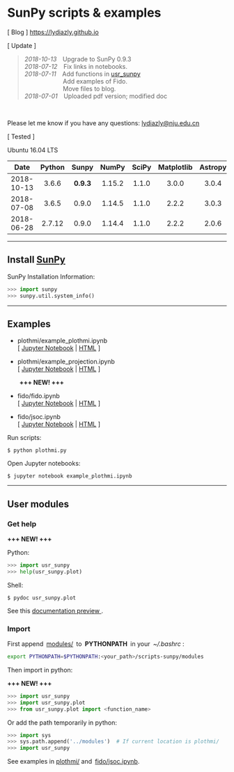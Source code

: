 # SunPy scripts & examples




[ Blog ] https://lydiazly.github.io

[ Update ]
> *2018-10-13*&emsp;Upgrade to SunPy 0.9.3<br>
> *2018-07-12*&emsp;Fix links in notebooks.<br>
> *2018-07-11*&emsp;Add functions in [usr_sunpy](https://github.com/lydiazly/scripts-sunpy/tree/master/modules)<br>
> &emsp;&emsp;&emsp;&emsp;&emsp;&emsp; Add examples of Fido.<br>
> &emsp;&emsp;&emsp;&emsp;&emsp;&emsp; Move files to blog.<br>
> *2018-07-01*&emsp;Uploaded pdf version; modified doc
<br>

Please let me know if you have any questions: lydiazly@nju.edu.cn

[ Tested ]

Ubuntu 16.04 LTS

Date|Python|Sunpy|NumPy|SciPy|Matplotlib|Astropy|Pandas
:---:|:---:|:---:|:---:|:---:|:---:|:---:|:---:
2018-10-13|3.6.6|**0.9.3**|1.15.2|1.1.0|3.0.0|3.0.4|0.23.4
2018-07-08|3.6.5|0.9.0|1.14.5|1.1.0|2.2.2|3.0.3|0.23.0
2018-06-28|2.7.12|0.9.0|1.14.4|1.1.0|2.2.2|2.0.6|0.22.0

---

## Install [SunPy](http://sunpy.org)

<!-- ( See also: [sunpy_troubleshooting.txt](https://coding.net/u/lydiazly/p/scripts-sunpy/git/blob/master/sunpy_troubleshooting.txt) ) -->

SunPy Installation Information:

``` python
>>> import sunpy
>>> sunpy.util.system_info()
```

---

## Examples

* plothmi/example_plothmi.ipynb<br>
[
[Jupyter Notebook](https://github.com/lydiazly/scripts-sunpy/raw/master/plothmi/example_plothmi.ipynb)
|
[HTML](https://github.com/lydiazly/scripts-sunpy/raw/master/plothmi/example_plothmi.html)
]

* plothmi/example_projection.ipynb<br>
[
[Jupyter Notebook](https://github.com/lydiazly/scripts-sunpy/raw/master/plothmi/example_projection.ipynb)
|
[HTML](https://github.com/lydiazly/scripts-sunpy/raw/master/plothmi/example_projection.html)
]

&emsp;&emsp;**+++ NEW! +++**

* fido/fido.ipynb<br>
[
[Jupyter Notebook](https://github.com/lydiazly/scripts-sunpy/raw/master/fido/fido.ipynb)
|
[HTML](https://github.com/lydiazly/scripts-sunpy/raw/master/fido/fido.html)
]

* fido/jsoc.ipynb<br>
[
[Jupyter Notebook](https://github.com/lydiazly/scripts-sunpy/raw/master/fido/jsoc.ipynb)
|
[HTML](https://github.com/lydiazly/scripts-sunpy/raw/master/fido/jsoc.html)
]

Run scripts:

    $ python plothmi.py

Open Jupyter notebooks:

    $ jupyter notebook example_plothmi.ipynb

---

## User modules

### Get help

**+++ NEW! +++**

Python:

``` python
>>> import usr_sunpy
>>> help(usr_sunpy.plot)
```

Shell:

    $ pydoc usr_sunpy.plot

See this 
<a href="https://lydiazly.github.io/usr_sunpy.html" target="_blank">
documentation preview
</a>
.

### Import

First append&ensp;[modules/](https://github.com/lydiazly/scripts-sunpy/tree/master/modules)&ensp;to&ensp;**PYTHONPATH**&ensp;in your&ensp;*~/.bashrc* :

``` sh
export PYTHONPATH=$PYTHONPATH:<your_path>/scripts-sunpy/modules
```

Then import in python:

**+++ NEW! +++**

``` python
>>> import usr_sunpy
>>> import usr_sunpy.plot
>>> from usr_sunpy.plot import <function_name>
```

Or add the path temporarily in python:

``` python
>>> import sys
>>> sys.path.append('../modules')  # If current location is plothmi/
>>> import usr_sunpy
```

See examples in [plothmi/](https://github.com/lydiazly/scripts-sunpy/raw/master/plothmi) and&ensp;[fido/jsoc.ipynb](https://github.com/lydiazly/scripts-sunpy/raw/master/fido/jsoc.ipynb).
